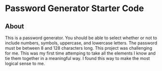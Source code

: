 # Password Generator Starter Code

## About
This is a password generator. You should be able to select whether or not to include numbers, symbols, uppercase, and lowercase letters. The password must be between 8 and 128 characters long. This project was challenging for me. This was my first time attemping to take all the elements I know and tie them together in a meaningful way. I found this way to make the most logical sense to me.